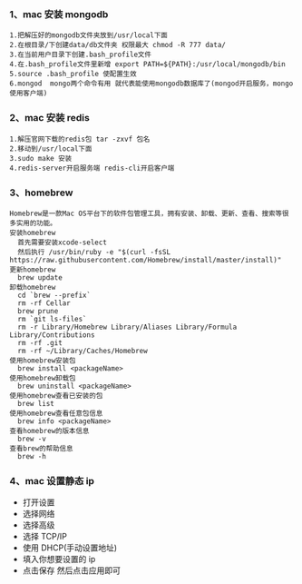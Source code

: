 ### 1、mac 安装 mongodb

    1.把解压好的mongodb文件夹放到/usr/local下面
    2.在根目录/下创建data/db文件夹 权限最大 chmod -R 777 data/
    3.在当前用户目录下创建.bash_profile文件
    4.在.bash_profile文件里新增 export PATH=${PATH}:/usr/local/mongodb/bin
    5.source .bash_profile 使配置生效
    6.mongod  mongo两个命令有用 就代表能使用mongodb数据库了(mongod开启服务，mongo使用客户端)

### 2、mac 安装 redis

    1.解压官网下载的redis包 tar -zxvf 包名
    2.移动到/usr/local下面
    3.sudo make 安装
    4.redis-server开启服务端 redis-cli开启客户端

### 3、homebrew

    Homebrew是一款Mac OS平台下的软件包管理工具，拥有安装、卸载、更新、查看、搜索等很多实用的功能。
    安装homebrew
      首先需要安装xcode-select
      然后执行 /usr/bin/ruby -e "$(curl -fsSL https://raw.githubusercontent.com/Homebrew/install/master/install)"
    更新homebrew
      brew update
    卸载homebrew
      cd `brew --prefix`
      rm -rf Cellar
      brew prune
      rm `git ls-files`
      rm -r Library/Homebrew Library/Aliases Library/Formula Library/Contributions
      rm -rf .git
      rm -rf ~/Library/Caches/Homebrew
    使用homebrew安装包
      brew install <packageName>
    使用homebrew卸载包
      brew uninstall <packageName>
    使用homebrew查看已安装的包
      brew list
    使用homebrew查看任意包信息
      brew info <packageName>
    查看homebrew的版本信息
      brew -v
    查看brew的帮助信息
      brew -h

### 4、mac 设置静态 ip

- 打开设置
- 选择网络
- 选择高级
- 选择 TCP/IP
- 使用 DHCP(手动设置地址)
- 填入你想要设置的 ip
- 点击保存 然后点击应用即可
